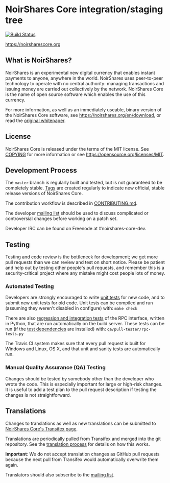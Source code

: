 NoirShares Core integration/staging tree
=====================================

[![Build Status](https://travis-ci.org/noirshares/noirshares.svg?branch=master)](https://travis-ci.org/noirshares/noirshares)

https://noirsharescore.org

What is NoirShares?
----------------

NoirShares is an experimental new digital currency that enables instant payments to
anyone, anywhere in the world. NoirShares uses peer-to-peer technology to operate
with no central authority: managing transactions and issuing money are carried
out collectively by the network. NoirShares Core is the name of open source
software which enables the use of this currency.

For more information, as well as an immediately useable, binary version of
the NoirShares Core software, see https://noirshares.org/en/download, or read the
[original whitepaper](https://noirsharescore.org/noirshares.pdf).

License
-------

NoirShares Core is released under the terms of the MIT license. See [COPYING](COPYING) for more
information or see https://opensource.org/licenses/MIT.

Development Process
-------------------

The `master` branch is regularly built and tested, but is not guaranteed to be
completely stable. [Tags](https://github.com/noirshares/noirshares/tags) are created
regularly to indicate new official, stable release versions of NoirShares Core.

The contribution workflow is described in [CONTRIBUTING.md](CONTRIBUTING.md).

The developer [mailing list](https://lists.linuxfoundation.org/mailman/listinfo/noirshares-dev)
should be used to discuss complicated or controversial changes before working
on a patch set.

Developer IRC can be found on Freenode at #noirshares-core-dev.

Testing
-------

Testing and code review is the bottleneck for development; we get more pull
requests than we can review and test on short notice. Please be patient and help out by testing
other people's pull requests, and remember this is a security-critical project where any mistake might cost people
lots of money.

### Automated Testing

Developers are strongly encouraged to write [unit tests](/doc/unit-tests.md) for new code, and to
submit new unit tests for old code. Unit tests can be compiled and run
(assuming they weren't disabled in configure) with: `make check`

There are also [regression and integration tests](/qa) of the RPC interface, written
in Python, that are run automatically on the build server.
These tests can be run (if the [test dependencies](/qa) are installed) with: `qa/pull-tester/rpc-tests.py`

The Travis CI system makes sure that every pull request is built for Windows
and Linux, OS X, and that unit and sanity tests are automatically run.

### Manual Quality Assurance (QA) Testing

Changes should be tested by somebody other than the developer who wrote the
code. This is especially important for large or high-risk changes. It is useful
to add a test plan to the pull request description if testing the changes is
not straightforward.

Translations
------------

Changes to translations as well as new translations can be submitted to
[NoirShares Core's Transifex page](https://www.transifex.com/projects/p/noirshares/).

Translations are periodically pulled from Transifex and merged into the git repository. See the
[translation process](doc/translation_process.md) for details on how this works.

**Important**: We do not accept translation changes as GitHub pull requests because the next
pull from Transifex would automatically overwrite them again.

Translators should also subscribe to the [mailing list](https://groups.google.com/forum/#!forum/noirshares-translators).
